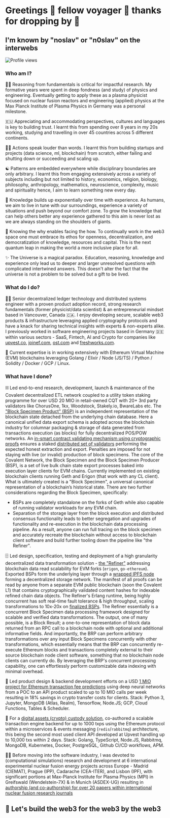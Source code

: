 # Greetings 🤝 fellow voyager 🤹 thanks for dropping by 🚗

## I'm known by "noslav" or "n0slav" on the interwebs

![Profile views](https://komarev.com/ghpvc/?username=noslav)

### Who am I?

🕵️‍♂️ Reasoning from fundamentals is critical for impactful research. My formative years were spent in deep fondness (and study) of physics and engineering. Eventually getting to apply these as a plasma physicist focused on nuclear fusion reactors and engineering (applied) physics at the Max Planck Institute of Plasma Physics in Germany was a personal milestone.

🇪🇺 Appreciating and accommodating perspectives, cultures and languages is key to building trust. I learnt this from spending over 8 years in my 20s working, studying and travelling in over 45 countries across 5 different continents.

🙋‍♂️ Actions speak louder than words. I learnt this from building startups and projects (data science, ml, blockchain) from scratch, either failing and shutting down or succeeding and scaling up.

☯️ Patterns are embedded everywhere while disciplinary boundaries are only arbitrary. I learnt this from engaging extensively across a variety of subjects including but not limited to history, economics, religion, biology, philosophy, anthropology, mathematics, neuroscience, complexity, music and spirituality hence, I aim to learn something new every day.

🪬 Knowledge builds up exponentially over time with experience. As humans, we aim to live in tune with our surroundings, experience a variety of situations and push beyond our comfort zone. To grow the knowledge that can help others better any experience gathered to this aim is never lost as we are always standing on the shoulders of giants.

🎢 Knowing the why enables facing the how. To continually work in the web3 space one must embrace its ethos for openness, decentralization, and democratization of knowledge, resources and capital. This is the next quantum leap in making the world a more inclusive place for all.

✨ The Universe is a magical paradox. Education, reasoning, knowledge and experience only lead us to deeper and larger unresolved questions with complicated intertwined answers. This doesn't alter the fact that the universe is not a problem to be solved but a gift to be lived.

### What do I do?

👨‍💻 Senior decentralized ledger technology and distributed systems engineer with a proven product adoption record, strong research fundamentals (former physicist/data scientist) & an entrepreneurial mindset based in Vancouver, Canada 🇨🇦. I enjoy developing secure, scalable web3 products & infrastructure leveraging applied cryptography protocols and have a knack for sharing technical insights with experts & non-experts alike. I previously worked in software engineering projects based in Germany 🇩🇪 within various sectors - SaaS, Fintech, AI and Crypto for companies like [upvest.co](https://upvest.co), [joinef.com](https://upvest.co), [ost.com](https://github.com/OpenST) and [freshworks.com](https://www.freshworks.com).

🔗 Current expertise is in working extensively with Ethereum Virtual Machine (EVM) blockchains leveraging Golang / Elixir / Node (JS/TS) / Python / Solidity / Docker / GCP / Linux.

### What have I done?

⛓️ Led end-to-end research, development, launch & maintenance of the Covalent decentralized ETL network coupled to a utility token staking programme for over USD 20 MIO in retail-owned CQT with 20+ 3rd party validators like ChorusOne, 1kx, Woodstock, Stakely.io, BwareLabs etc. The ["Block Specimen Product" (BSP)](https://github.com/covalenthq/bsp-geth) is an independent representation of the blockchain state detached from the underlying chain database. Here a canonical unified data export schema is adopted across the blockchain industry for columnar packaging & storage of data generated from transactions execution (as blocks) for fully decentralized POS/POW networks. An [in-smart contract validating mechanism using cryptographic proofs](https://github.com/covalenthq/bsp-staking) ensures a staked [distributed set of validators](https://github.com/covalenthq/bsp-agent) performing the expected honest extraction and export. Penalties are imposed for not staying with live (or invalid) production of block specimens. The core of the Covalent Network, the Block Specimen and the Block Specimen Producer (BSP), is a set of live bulk chain state export processes baked into execution layer clients for EVM chains. Currently implemented on existing blockchain clients running Geth and Erigon (that work with any CL client). What is ultimately created is a "Block Specimen", a universal canonical representation of a blockchain’s historical state. There are two further considerations regarding the Block Specimen, specifically:
  * BSPs are completely standalone on the forks of Geth while also capable of running validator workloads for any EVM chain.
  * Separation of the storage layer from the block execution and distributed consensus functionality leads to better segregation and upgrades of functionality and re-execution in the blockchain data processing pipeline.
As a result, anyone can run full tracing on the block specimen and accurately recreate the blockchain without access to blockchain client software and build further tooling down the pipeline like "the Refiner".

🗄️ Led design, specification, testing and deployment of a high granularity decentralized data transformation solution - [the "Refiner"](https://github.com/covalenthq/rudder) addressing blockchain data read scalability for EVM forks (`erigon`, `go-ethereum`). Exported BSPs form the underlying layer through a [wrapped IPFS node](https://github.com/covalenthq/ipfs-pinner) forming a decentralized storage network. The manifest of all proofs can be read by anyone from a separate EVM public blockchain (soon the Covalent L1) that contains cryptographically validated content hashes for indexable refined chain data objects. The Refiner's Erlang runtime, being highly concurrent has soft real-time fault tolerance & high throughput, scaling transformations to 10x-20x on [finalized BSPs](https://github.com/covalenthq/bsp-finalizer). The Refiner essentially is a concurrent Block Specimen data processing framework designed for scalable and verified data transformations. The output, one of many possible, is a Block Result; a one-to-one representation of block data returned from an RPC call to a blockchain node with optional and additional informative fields. And importantly, the BRP can perform arbitrary transformations over any input Block Specimens concurrently with other transformations, which essentially means that the BRP can concurrently re-execute Ethereum blocks and transactions completely external to their source blockchain node client software, something that no blockchain node clients can currently do. By leveraging the BRP's concurrent processing capability, one can effortlessly perform customizable data indexing with minimal overhead.

💸 Led product design & backend development efforts on a USD [1 MIO project for Ethereum transaction fee predictions](https://www.theblock.co/post/67731/tokenization-startup-upvest-raises-1-million-to-develop-prediction-tool-for-ethereum-gas-fees) using deep neural networks from a POC to an API product scaled to up to 10 MIO calls per week resulting in 18% savings in crypto transfer costs for clients. Stack: Python 3, Jupyter, MongoDB (Atlas, Realm), Tensorflow, Node.JS; GCP, Cloud Functions, Tables & Scheduler.

💨 For a [digital assets (crypto) custody solution](https://upvest.co), co-authored a scalable transaction engine backend for up to 1000 txps using the Ethereum protocol within a microservices & events messaging (`redis`/`rabbitmq`) architecture, this being the second most used client API developed at Upvest handling up to 10,000 txs within 2 days. Stack: Golang, TypeScript, Node.JS, Rabbitmq, MongoDB, Kubernetes, Docker, PostgreSQL, Github CI/CD workflows, APM.

👨‍🎓 Before moving into the software industry, I was devoted to (computational simulations) research and development at 6 international experimental nuclear fusion energy projects across Europe - Madrid (CIEMAT), Prague (IPP), Cadarache (CEA-ITER), and Lisbon (IPF), with significant portions at Max-Planck Institute for Plasma Physics (MPI) in Greifswald (Wendelstein-7X) & in Munich (ASDEX-UG) resulting in [authorship (and co-authorship) for over 20 papers within international nuclear fusion research journals](https://scholar.google.com/citations?user=rY5ZXHEAAAAJ&hl=en)

## 🚀 Let's build the web3 for the web3 by the web3

